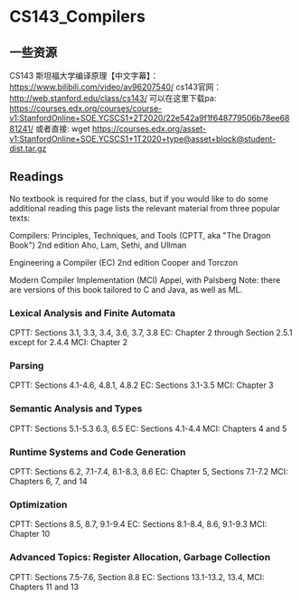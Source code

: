 # CS143_Compilers

## 一些资源

CS143 斯坦福大学编译原理【中文字幕】：https://www.bilibili.com/video/av96207540/
cs143官网：http://web.stanford.edu/class/cs143/
可以在这里下载pa: https://courses.edx.org/courses/course-v1:StanfordOnline+SOE.YCSCS1+2T2020/22e542a9f1f648779506b78ee6881241/
或者直接:  wget https://courses.edx.org/asset-v1:StanfordOnline+SOE.YCSCS1+1T2020+type@asset+block@student-dist.tar.gz





## Readings
No textbook is required for the class, but if you would like to do some additional reading this page lists the relevant material from three popular texts:

Compilers: Principles, Techniques, and Tools (CPTT, aka "The Dragon Book")
2nd edition
Aho, Lam, Sethi, and Ullman

Engineering a Compiler (EC)
2nd edition
Cooper and Torczon

Modern Compiler Implementation (MCI)
Appel, with Palsberg
Note: there are versions of this book tailored to C and Java, as well as ML.

### Lexical Analysis and Finite Automata
CPTT: Sections 3.1, 3.3, 3.4, 3.6, 3.7, 3.8
EC: Chapter 2 through Section 2.5.1 except for 2.4.4
MCI: Chapter 2
### Parsing
CPTT: Sections 4.1-4.6, 4.8.1, 4.8.2
EC: Sections 3.1-3.5
MCI: Chapter 3
### Semantic Analysis and Types
CPTT: Sections 5.1-5.3 6.3, 6.5
EC: Sections 4.1-4.4
MCI: Chapters 4 and 5
### Runtime Systems and Code Generation
CPTT: Sections 6.2, 7.1-7.4, 8.1-8.3, 8.6
EC: Chapter 5, Sections 7.1-7.2
MCI: Chapters 6, 7, and 14
### Optimization
CPTT: Sections 8.5, 8.7, 9.1-9.4
EC: Sections 8.1-8.4, 8.6, 9.1-9.3
MCI: Chapter 10
### Advanced Topics: Register Allocation, Garbage Collection
CPTT: Sections 7.5-7.6, Section 8.8
EC: Sections 13.1-13.2, 13.4,
MCI: Chapters 11 and 13
